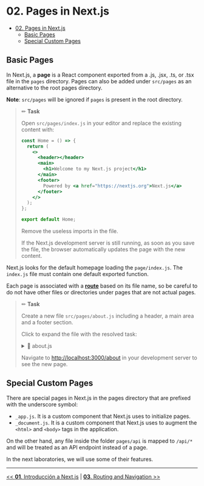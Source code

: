 # 02. Pages in Next.js

- [02. Pages in Next.js](#02-pages-in-nextjs)
  - [Basic Pages](#basic-pages)
  - [Special Custom Pages](#special-custom-pages)

## Basic Pages

In Next.js, a **page** is a React component exported from a .js, .jsx, .ts, or .tsx file in the `pages` directory. Pages can also be added under `src/pages` as an alternative to the root pages directory.

**Note**: `src/pages` will be ignored if `pages` is present in the root directory.

> ✏ **Task**
>
> Open `src/pages/index.js` in your editor and replace the existing content with:
>
> ```jsx
> const Home = () => {
>   return (
>     <>
>       <header></header>
>       <main>
>         <h1>Welcome to my Next.js project</h1>
>       </main>
>       <footer>
>         Powered by <a href="https://nextjs.org">Next.js</a>
>       </footer>
>     </>
>   );
> };
>
> export default Home;
> ```
>
> Remove the useless imports in the file.
>
> If the Next.js development server is still running, as soon as you save the file, the browser automatically updates the page with the new content.

Next.js looks for the default homepage loading the `page/index.js`. The `index.js` file must contain one default exported function.

Each page is associated with a [**route**](../03-routing-and-navigation) based on its file name, so be careful to do not have other files or directories under pages that are not actual pages.

> ✏ **Task**
>
> Create a new file `src/pages/about.js` including a header, a main area and a footer section.
>
> Click to expand the file with the resolved task:
>
> <details>
>  <summary>📄 about.js</summary>
>
> ```jsx
> export default function About() {
>   return (
>     <>
>       <header></header>
>       <main>
>         <h1>About us</h1>
>         <h2>This is a starter Next.js project</h2>
>         <p>A hands-on laboratory to start working with Next.js</p>
>       </main>
>       <footer>
>         Powered by <a href="https://nextjs.org">Next.js</a>
>       </footer>
>     </>
>   );
> }
> ```
>
> </details>
>
> Navigate to <http://localhost:3000/about> in your development server to see the new page.

## Special Custom Pages

There are special pages in Next.js in the pages directory that are prefixed with the underscore symbol:

- `_app.js`. It is a custom component that Next.js uses to initialize pages.
- `_document.js`. It is a custom component that Next.js uses to augment the `<html>` and `<body>` tags in the application.

On the other hand, any file inside the folder `pages/api` is mapped to `/api/*` and will be treated as an API endpoint instead of a page.

In the next laboratories, we will use some of their features.

---

[<< **01**. Introducción a Next.js](../01-introduction) | [**03**. Routing and Navigation >>](../03-routing)
